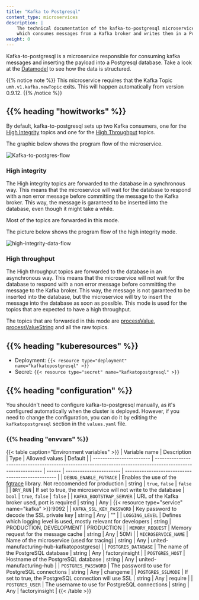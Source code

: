 ```yaml
---
title: "Kafka to Postgresql"
content_type: microservices
description: |
    The technical documentation of the kafka-to-postgresql microservice,
    which consumes messages from a Kafka broker and writes them in a PostgreSQL database.
weight: 0
---
```


<!-- overview -->

Kafka-to-postgresql is a microservice responsible for consuming kafka messages
and inserting the payload into a Postgresql database. Take a look at the
[Datamodel](/docs/architecture/datamodel/) to see how the data is structured.

{{% notice note %}}
This microservice requires that the Kafka Topic `umh.v1.kafka.newTopic` exits. This will happen automatically from version 0.9.12.
{{% /notice %}}

## {{% heading "howitworks" %}}

By default, kafka-to-postgresql sets up two Kafka consumers, one for the
[High Integrity](#high-integrity) topics and one for the
[High Throughput](#high-throughput) topics.

The graphic below shows the program flow of the microservice.

![Kafka-to-postgres-flow](/images/kafka-to-postgresql-flow.jpg)

### High integrity

The High integrity topics are forwarded to the database in a synchronous way.
This means that the microservice will wait for the database to respond with a
non error message before committing the message to the Kafka broker.
This way, the message is garanteed to be inserted into the database, even though
it might take a while.

Most of the topics are forwarded in this mode.

The picture below shows the program flow of the high integrity mode.

![high-integrity-data-flow](/images/HICountFlow.jpg)

### High throughput

The High throughput topics are forwarded to the database in an asynchronous way.
This means that the microservice will not wait for the database to respond with
a non error message before committing the message to the Kafka broker.
This way, the message is not garanteed to be inserted into the database, but
the microservice will try to insert the message into the database as soon as
possible. This mode is used for the topics that are expected to have a high
throughput.

The topics that are forwarded in this mode are [processValue](/docs/architecture/datamodel/messages/processvalue/),
[processValueString](/docs/architecture/datamodel/messages/processvaluestring/)
and all the raw topics.

<!-- body -->

## {{% heading "kuberesources" %}}

- Deployment: `{{< resource type="deployment" name="kafkatopostgresql" >}}`
- Secret: `{{< resource type="secret" name="kafkatopostgresql" >}}`

## {{% heading "configuration" %}}

You shouldn't need to configure kafka-to-postgresql manually, as it's configured
automatically when the cluster is deployed. However, if you need to change the
configuration, you can do it by editing the `kafkatopostgresql` section in the
`values.yaml` file.

### {{% heading "envvars" %}}

{{< table caption="Environment variables" >}}
| Variable name            | Description                                                                                                  | Type   | Allowed values          | Default                                           |
| ------------------------ | ------------------------------------------------------------------------------------------------------------ | ------ | ----------------------- | ------------------------------------------------- |
| `DEBUG_ENABLE_FGTRACE`   | Enables the use of the [fgtrace](https://github.com/felixge/fgtrace) library. Not reccomended for production | string | `true`, `false`         | `false`                                           |
| `DRY_RUN`                | If set to true, the microservice will not write to the database                                              | `bool` | `true`, `false`         | `false`                                           |
| `KAFKA_BOOTSTRAP_SERVER` | URL of the Kafka broker used, port is required                                                               | string | Any                     | {{< resource type="service" name="kafka" >}}:9092 |
| `KAFKA_SSL_KEY_PASSWORD` | Key password to decode the SSL private key                                                                   | string | Any                     | ""                                                |
| `LOGGING_LEVEL`          | Defines which logging level is used, mostly relevant for developers                                          | string | PRODUCTION, DEVELOPMENT | PRODUCTION                                        |
| `MEMORY_REQUEST`         | Memory request for the message cache                                                                         | string | Any                     | 50Mi                                              |
| `MICROSERVICE_NAME`      | Name of the microservice (used for tracing)                                                                  | string | Any                     | united-manufacturing-hub-kafkatopostgresql        |
| `POSTGRES_DATABASE`      | The name of the PostgreSQL database                                                                          | string | Any                     | factoryinsight                                    |
| `POSTGRES_HOST`          | Hostname of the PostgreSQL database                                                                          | string | Any                     | united-manufacturing-hub                          |
| `POSTGRES_PASSWORD`      | The password to use for PostgreSQL connections                                                               | string | Any                     | changeme                                          |
| `POSTGRES_SSLMODE`       | If set to true, the PostgreSQL connection will use SSL                                                       | string | Any                     | require                                           |
| `POSTGRES_USER`          | The username to use for PostgreSQL connections                                                               | string | Any                     | factoryinsight                                    |
{{< /table >}}
